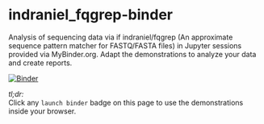 
# indraniel_fqgrep-binder
Analysis of sequencing data via if indraniel/fqgrep (An approximate sequence pattern matcher for FASTQ/FASTA files) in Jupyter sessions provided via MyBinder.org. Adapt the demonstrations to analyze your data and create reports.

[![Binder](https://mybinder.org/badge_logo.svg)](https://mybinder.org/v2/gh/fomightez/indraniel_fqgrep-binder/master?urlpath=%2Flab%2Ftree%2Fdemo.ipynb)


*tl;dr:*  
Click any `launch binder` badge on this page to use the demonstrations inside your browser.